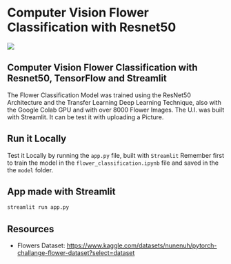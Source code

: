 # Computer Vision Flower Classification with Resnet50

![](./preview.gif)

## Computer Vision Flower Classification with Resnet50, TensorFlow and Streamlit

The Flower Classification Model was trained using the ResNet50 Architecture and the Transfer Learning Deep Learning Technique, also with the Google Colab GPU and with over 8000 Flower Images. The U.I. was built with Streamlit. It can be test it with uploading a Picture.

## Run it Locally

Test it Locally by running the `app.py` file, built with `Streamlit` Remember first to train the model in the `flower_classification.ipynb` file and saved in the the `model` folder.
## App made with Streamlit

```sh
streamlit run app.py
```

## Resources
- Flowers Dataset: https://www.kaggle.com/datasets/nunenuh/pytorch-challange-flower-dataset?select=dataset
